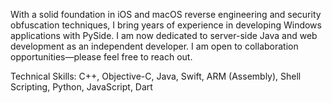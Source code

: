 With a solid foundation in iOS and macOS reverse engineering and security obfuscation techniques, I bring years of experience in developing Windows applications with PySide. I am now dedicated to server-side Java and web development as an independent developer.
I am open to collaboration opportunities—please feel free to reach out.

Technical Skills: C++, Objective-C, Java, Swift, ARM (Assembly), Shell Scripting, Python, JavaScript, Dart
